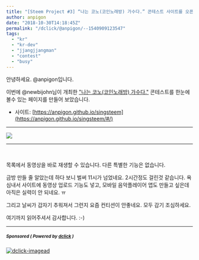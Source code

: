 ```yaml
---
title: "[Steem Project #3] “나는 코노(코인노래방) 가수다.” 콘테스트 사이트를 오픈합니다."
author: anpigon
date: "2018-10-30T14:18:45Z"
permalink: "/dclick/@anpigon/--1540909123547"
tags:
  - "kr"
  - "kr-dev"
  - "jjangjjangman"
  - "contest"
  - "busy"
---
```

안녕하세요. @anpigon입니다.

이번에 @newbijohn님이 개최한 ["나는 코노(코인노래방) 가수다."](https://steemit.com/busy/@newbijohn/singsteem-contest-21) 콘테스트를 한눈에 볼수 있는 페이지를 만들어 보았습니다.

* 사이트: [https://anpigon.github.io/singsteem](https://anpigon.github.io/singsteem/#/)

***

![](https://files.steempeak.com/file/steempeak/anpigon/Vow8veO4-E18489E185B3E1848FE185B3E18485E185B5E186ABE18489E185A3E186BA202018-10-302022.56.51.png)

***

<br>

목록에서 동영상을 바로 재생할 수 있습니다. 다른 특별한 기능은 없습니다. 

금방 만들 줄 알았는데 하다 보니 벌써 11시가 넘었네요. 2시간정도 걸린것 같습니다. 욕심내서 사이트에 동영상 업로드 기능도 넣고, 모바일 음악플레이어 앱도 만들고 싶은데 아직은 실력이 안 되네요. ㅠ

그리고 날씨가 갑자기 추워져서 그런지 요즘 컨티션이 안좋네요.
모두 감기 조심하세요.

여기까지 읽어주셔서 감사합니다. :-)

***
#####  <sub> **Sponsored ( Powered by [dclick](https://www.dclick.io) )** </sub>
[![dclick-imagead](https://s3.ap-northeast-2.amazonaws.com/dclick/image/dclick/1540725947960.png)](https://api.dclick.io/v1/c?x=eyJhbGciOiJIUzI1NiIsInR5cCI6IkpXVCJ9.eyJjIjoiYW5waWdvbiIsInMiOiItLTE1NDA5MDkxMjM1NDciLCJhIjpbImktNiJdLCJ1cmwiOiJodHRwOi8vd3d3LnllczI0LmNvbS8yNC9Hb29kcy82NTU1OTM3MD9BY29kZT0xMDEiLCJpYXQiOjE1NDA5MDkxMjMsImV4cCI6MTg1NjI2OTEyM30.8dJegEVJWdeiqWSXO8I-Mgy5WYQh4tRZUrcKlUuhhmo)